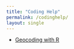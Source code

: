 ```yaml
---
title: "Coding Help"
permalink: /codinghelp/
layout: single
---
```

- [Geocoding with R](https://www.jessesadler.com/post/geocoding-with-r/)
